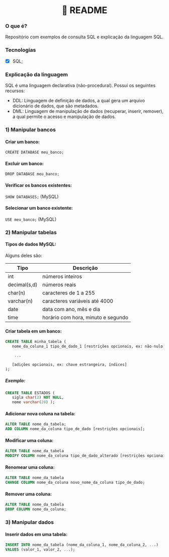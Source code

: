 <h1 align="center">
📄 README
</h1>

### O que é? 
Repositório com exemplos de consulta SQL e explicação da linguagem SQL.

### Tecnologias
- [x] SQL;

### Explicação da linguagem

SQL é uma linguagem declarativa (não-procedural). Possui os seguintes recursos: 
- DDL: Linguagem de definição de dados, a qual gera um arquivo dicionário de dados, que são metadados. 
- DML: Linguagem de manipulação de dados (recuperar, inserir, remover), a qual permite o acesso e manipulação de dados. 
  
### 1) Manipular bancos

#### Criar um banco:

`CREATE DATABASE meu_banco;`

#### Excluir um banco:

`DROP DATABASE meu_banco;`

#### Verificar os bancos existentes:

`SHOW DATABASES;` (MySQL)

#### Selecionar um banco existente:
`USE meu_banco;` (MySQL)

### 2) Manipular tabelas

#### Tipos de dados MySQL:
Alguns deles são:

| Tipo | Descrição |
| --- | --- |
int | números inteiros
decimal(s,d) | números reais
char(n) | caracteres de 1 a 255
varchar(n) | caracteres variáveis até 4000
date | data com ano, mês e dia
time | horário com hora, minuto e segundo
#### Criar tabela em um banco:

```SQL
CREATE TABLE minha_tabela (
   nome_da_coluna_1 tipo_de_dado_1 [restrições opcionais, ex: não-nulo, único],

    ...

   [adições opcionais, ex: chave estrangeira, índices]
);
```

##### Exemplo:
```SQL
CREATE TABLE ESTADOS (
   sigla char(2) NOT NULL,
   nome varchar(20) );
```
#### Adicionar nova coluna na tabela:

```SQL
ALTER TABLE nome_da_tabela;
ADD COLUMN nome_da_coluna tipo_de_dado [restrições opcionais];
```

#### Modificar uma coluna:

```SQL
ALTER TABLE nome_da_tabela
MODIFY COLUMN nome_da_coluna tipo_de_dado_alterado [restrições opcionais];
```

#### Renomear uma coluna:

```SQL
ALTER TABLE nome_da_tabela
CHANGE COLUMN nome_da_coluna novo_nome_da_coluna tipo_de_dado;
```

#### Remover uma coluna:

```SQL
ALTER TABLE nome_da_tabela
DROP COLUMN nome_da_coluna;
```

### 3) Manipular dados

#### Inserir dados em uma tabela:

```SQL
INSERT INTO nome_da_tabela (nome_da_coluna_1, nome_da_coluna_2, ...)
VALUES (valor_1, valor_2, ...);
```

